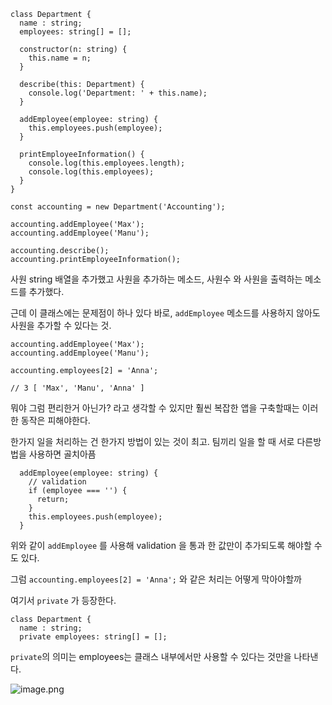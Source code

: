 ```tsx
class Department {
  name : string;
  employees: string[] = [];

  constructor(n: string) {
    this.name = n;
  }

  describe(this: Department) {
    console.log('Department: ' + this.name);
  }

  addEmployee(employee: string) {
    this.employees.push(employee);
  }

  printEmployeeInformation() {
    console.log(this.employees.length);
    console.log(this.employees);
  }
}

const accounting = new Department('Accounting');

accounting.addEmployee('Max');
accounting.addEmployee('Manu');

accounting.describe();
accounting.printEmployeeInformation();

```

사원 string 배열을 추가했고
사원을 추가하는 메소드, 사원수 와 사원을 출력하는 메소드를 추가했다.

근데 이 클래스에는 문제점이 하나 있다 바로,
`addEmployee` 메소드를 사용하지 않아도 사원을 추가할 수 있다는 것.

```tsx
accounting.addEmployee('Max');
accounting.addEmployee('Manu');

accounting.employees[2] = 'Anna';

// 3 [ 'Max', 'Manu', 'Anna' ]
```

뭐야 그럼 편리한거 아닌가? 라고 생각할 수 있지만
훨씬 복잡한 앱을 구축할때는 이러한 동작은 피해야한다.

한가지 일을 처리하는 건 한가지 방법이 있는 것이 최고.
팀끼리 일을 할 때 서로 다른방법을 사용하면 골치아픔

```tsx
  addEmployee(employee: string) {
    // validation
    if (employee === '') {
      return;
    }
    this.employees.push(employee);
  }
```

위와 같이 `addEmployee` 를 사용해 validation 을 통과 한 값만이 추가되도록 해야할 수도 있다.

그럼 `accounting.employees[2] = 'Anna';` 와 같은 처리는 어떻게 막아야할까

여기서 `private` 가 등장한다.

```tsx
class Department {
  name : string;
  private employees: string[] = [];

```

`private`의 의미는 employees는 클래스 내부에서만 사용할 수 있다는 것만을 나타낸다.

![image.png](https://prod-files-secure.s3.us-west-2.amazonaws.com/3a709088-4e83-40cd-a46c-e28ad64cede4/16f26e52-2dd2-47e7-ae34-50c0e771137c/image.png)